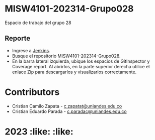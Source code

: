 # MISW4101-202314-Grupo028
Espacio de trabajo del grupo 28
 
## Reporte
* Ingrese a [Jenkins](http://157.253.238.75:8080/jenkins-misovirtual/).
* Busque el repositorio MISW4101-202314-Grupo028.
* En la barra lateral izquierda, ubique los espacios de GitInspector y Coverage report. Al abrirlos, en la parte superior derecha utilice el enlace Zip para descargarlos y visualizarlos correctamente.

# Contributors
* Cristian Camilo Zapata - c.zapatat@uniandes.edu.co
* Cristian Eduardo Parada - c.paradac@uniandes.edu.co

# 2023 :like: :like: